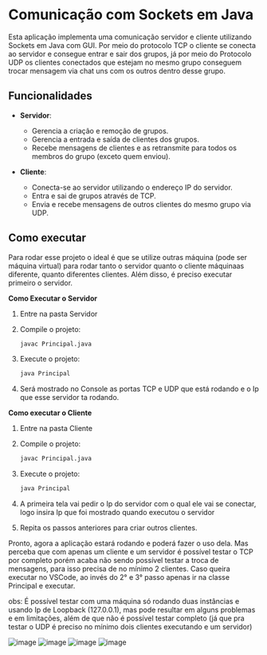 # Comunicação com Sockets em Java
Esta aplicação implementa uma comunicação servidor e cliente utilizando Sockets em Java com GUI. Por meio do protocolo TCP o cliente se conecta 
ao servidor e consegue entrar e sair dos grupos, já por meio do Protocolo UDP os clientes conectados que estejam no mesmo grupo conseguem
trocar mensagem via chat uns com os outros dentro desse grupo.

## Funcionalidades 

- **Servidor**:
  - Gerencia a criação e remoção de grupos.
  - Gerencia a entrada e saída de clientes dos grupos.
  - Recebe mensagens de clientes e as retransmite para todos os membros do grupo (exceto quem enviou).


- **Cliente**:
  - Conecta-se ao servidor utilizando o endereço IP do servidor.
  - Entra e sai de grupos através de TCP.
  - Envia e recebe mensagens de outros clientes do mesmo grupo via UDP.

## Como executar

Para rodar esse projeto o ideal é que se utilize outras máquina (pode ser máquina virtual) para rodar tanto o servidor quanto o cliente máquinaas diferente, quanto diferentes clientes. Além disso, é preciso executar primeiro o servidor.

**Como Executar o Servidor**
1. Entre na pasta Servidor
   
2. Compile o projeto:
    ```sh
    javac Principal.java
    ```
3. Execute o projeto:
    ```sh
    java Principal
    ```
4. Será mostrado no Console as portas TCP e UDP que está rodando e o Ip que esse servidor ta rodando.

**Como executar o Cliente**
1. Entre na pasta Cliente
   
2. Compile o projeto:
    ```sh
    javac Principal.java
    ```
3. Execute o projeto:
    ```sh
    java Principal
    ```
4. A primeira tela vai pedir o Ip do servidor com o qual ele vai se conectar, logo insira Ip que foi mostrado quando executou o servidor
5. Repita os passos anteriores para criar outros clientes.   

Pronto, agora a aplicação estará rodando e poderá fazer o uso dela. Mas perceba que com apenas um cliente e um servidor é possível testar o TCP por completo porém
acaba não sendo possível testar a troca de mensagens, para isso precisa de no mínimo 2 clientes. Caso queira executar no VSCode, ao invés do 2° e 3° passo apenas ir na classe
Principal e executar.

obs: É possível testar com uma máquina só rodando duas instâncias e usando Ip de Loopback (127.0.0.1), mas pode resultar em alguns problemas e em
limitações, além de que não é possível testar completo (já que pra testar o UDP é preciso no mínimo dois clientes executando e um servidor)


![image](https://github.com/user-attachments/assets/1835021d-4df6-4d8f-b95a-09606f8e82b2) ![image](https://github.com/user-attachments/assets/9dda7d01-920b-4af8-9718-5a71d7ab6042)
![image](https://github.com/user-attachments/assets/117eee84-2e25-443f-a6c2-506a5d15ab86) ![image](https://github.com/user-attachments/assets/73a2b05e-e40a-487c-a5c1-64c4764459ea)




